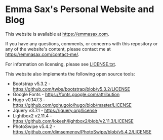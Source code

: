 # Emma Sax's Personal Website and Blog

This website is available at https://emmasax.com.

If you have any questions, comments, or concerns with this repository or any of the website's content, please contact me at https://emmasax.com/contact-me/.

For information on licensing, please see [LICENSE.txt](https://emmasax.com/LICENSE.txt).

This website also implements the following open source tools:

* Bootstrap v5.3.2   - https://github.com/twbs/bootstrap/blob/v5.3.2/LICENSE
* Google Fonts       - https://fonts.google.com/attribution
* Hugo v0.147.3      - https://github.com/gohugoio/hugo/blob/master/LICENSE
* Jquery v3.7.1      - https://jquery.org/license
* Lightbox2 v2.11.4  - https://github.com/lokesh/lightbox2/blob/v2.11.3/LICENSE
* PhotoSwipe v5.4.2  - https://github.com/dimsemenov/PhotoSwipe/blob/v5.4.2/LICENSE
